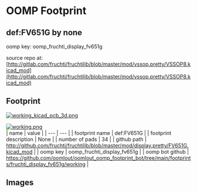 # OOMP Footprint  
## def:FV651G  by none  
  
oomp key: oomp_fruchti_display_fv651g  
  
source repo at: [http://gitlab.com/fruchti/fruchtilib/blob/master/mod/vssop.pretty/VSSOP8.kicad_mod](http://gitlab.com/fruchti/fruchtilib/blob/master/mod/vssop.pretty/VSSOP8.kicad_mod)  
## Footprint  
  
[![working_kicad_pcb_3d.png](working_kicad_pcb_3d_600.png)](working_kicad_pcb_3d.png)  
  
[![working.png](working_600.png)](working.png)  
| name | value | 
| --- | --- | 
| footprint name | def:FV651G | 
| footprint description | None | 
| number of pads | 34 | 
| github path | http://github.com/fruchti/fruchtilib/blob/master/mod/display.pretty/FV651G.kicad_mod | 
| oomp key | oomp_fruchti_display_fv651g | 
| oomp bot github | https://github.com/oomlout/oomlout_oomp_footprint_bot/tree/main/footprints/fruchti_display_fv651g/working | 
## Images  
